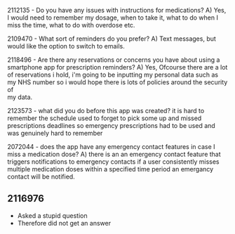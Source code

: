 2112135 - Do you have any issues with instructions for medications?
  A) Yes, I would need to remember my dosage, when to take it, what to do when I miss the time, what to do with overdose etc.

2109470 - What sort of reminders do you prefer?
  A) Text messages, but would like the option to switch to emails.

  2118496 - Are there any reservations or concerns you have about using a smartphone app for prescription reminders?
  A) Yes, Ofcourse there are a lot of reservations i hold, i'm going to be inputting my personal data such as my NHS number so i would hope there is lots of policies around the security of   
     my data.

2123573 - what did you do before this app was created?
  it is hard to remember the schedule used to forget to pick some up and missed prescriptions deadlines so emergency prescriptions had to be used and was genuinely hard to remember 

2072044 - does the app have any emergency contact features in case I miss a medication dose?
  A) there is an an emergency contact feature that triggers notifications to emergency contacts if a user consistently misses multiple medication doses within a specified time period an emergancy contact will be notified.

## 2116976 
- Asked a stupid question
- Therefore did not get an answer
